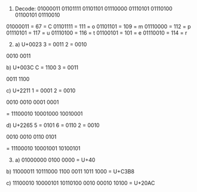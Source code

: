1. Decode: 01000011 01101111 01101101 01110000 01110101 01110100 01100101 01110010

01000011 = 67  = C
01101111 = 111 = o
01101101 = 109 = m
01110000 = 112 = p
01110101 = 117 = u
01110100 = 116 = t
01100101 = 101 = e
01110010 = 114 = r

2. a) U+0023
3 = 0011
2 = 0010

0010 0011

b) U+003C
C = 1100
3 = 0011

0011 1100

c) U+2211
1 = 0001
2 = 0010

0010 0010 0001 0001

= 11100010 10001000 10010001

d) U+2265
5 = 0101
6 = 0110
2 = 0010

0010 0010 0110 0101

= 11100010 10001001 10100101

3. a) 01000000
0100 0000
= U+40

b) 11000011 10111000
1100 0011 1011 1000 = U+C3B8

c) 11100010 10000101 10110100
0010 00010 10100 = U+20AC

